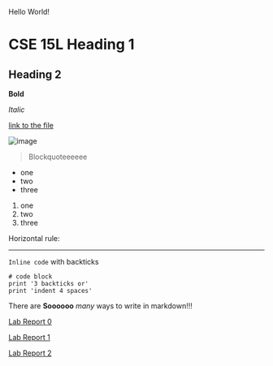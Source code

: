 Hello World!
# CSE 15L Heading 1
## Heading 2

**Bold** 

*Italic*

[link to the file](https://kec020.github.io/cse15l-lab-reports/)

![image](http://url/b.jpg)

> Blockquoteeeeee

* one
* two
* three

1. one
2. two
3. three

Horizontal rule:

---

`Inline code` with backticks

```
# code block
print '3 backticks or'
print 'indent 4 spaces'
```

There are **Soooooo** *many* ways to write in markdown!!!

[Lab Report 0](https://kec020.github.io/cse15l-lab-reports/lab-report-1-week-2.html)

[Lab Report 1](https://kec020.github.io/cse15l-lab-reports/Lab-Report-1.html)

[Lab Report 2](https://kec020.github.io/cse15l-lab-reports/Lab-Report-2.html)